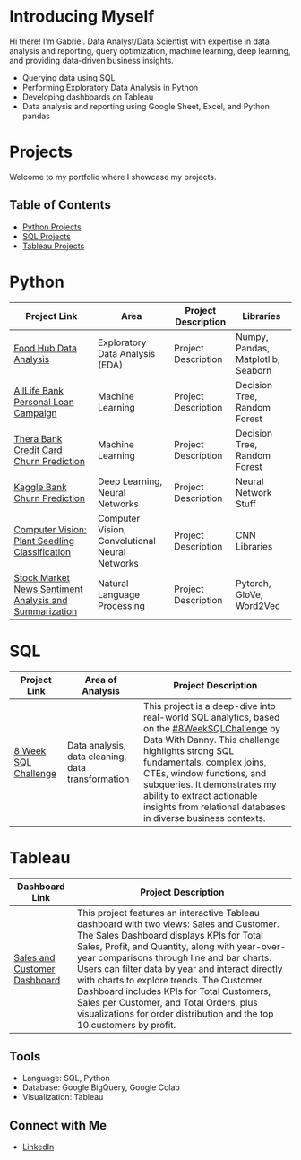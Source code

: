 # Introducing Myself

Hi there! I'm Gabriel. Data Analyst/Data Scientist with expertise in data analysis and reporting, query optimization, machine learning, deep learning, and providing data-driven business insights.
  * Querying data using SQL
  * Performing Exploratory Data Analysis in Python
  * Developing dashboards on Tableau
  * Data analysis and reporting using Google Sheet, Excel, and Python pandas

# Projects
Welcome to my portfolio where I showcase my projects.

## Table of Contents

- [Python Projects](#Python)
- [SQL Projects](#SQL)
- [Tableau Projects](#Tableau)

# Python

| Project Link | Area | Project Description | Libraries |
|---|---|---|---|
| [Food Hub Data Analysis](https://github.com/jgabrielg99/Python/blob/main/FoodHub%20Data%20Analysis.ipynb) | Exploratory Data Analysis (EDA) | Project Description | Numpy, Pandas, Matplotlib, Seaborn |
| [AllLife Bank Personal Loan Campaign](https://github.com/jgabrielg99/Python/blob/main/AllLife%20Bank%20Personal%20Loan%20Campaign.ipynb) | Machine Learning | Project Description | Decision Tree, Random Forest |
| [Thera Bank Credit Card Churn Prediction](https://github.com/jgabrielg99/Python/blob/main/Thera%20Bank%20Credit%20Card%20Churn%20Prediction.ipynb) | Machine Learning | Project Description | Decision Tree, Random Forest |
| [Kaggle Bank Churn Prediction](https://github.com/jgabrielg99/Python/blob/main/Bank%20Churn%20Prediction%20Neural%20Network.ipynb) | Deep Learning, Neural Networks | Project Description | Neural Network Stuff |
| [Computer Vision: Plant Seedling Classification](https://github.com/jgabrielg99/Python/blob/main/Plant%20Seedlings%20Classification.ipynb) | Computer Vision, Convolutional Neural Networks | Project Description | CNN Libraries |
| [Stock Market News Sentiment Analysis and Summarization](https://github.com/jgabrielg99/Python/blob/main/Project_7.ipynb) | Natural Language Processing | Project Description | Pytorch, GloVe, Word2Vec |

# SQL
| Project Link | Area of Analysis | Project Description | 
|---|---|---|
| [8 Week SQL Challenge](https://github.com/jgabrielg99/8-Week-SQL-Challenge) | Data analysis, data cleaning, data transformation | This project is a deep-dive into real-world SQL analytics, based on the [#8WeekSQLChallenge](https://8weeksqlchallenge.com) by Data With Danny. This challenge highlights strong SQL fundamentals, complex joins, CTEs, window functions, and subqueries. It demonstrates my ability to extract actionable insights from relational databases in diverse business contexts. | 

# Tableau
| Dashboard Link | Project Description | 
|---|---|
| [Sales and Customer Dashboard](https://public.tableau.com/app/profile/gabriel.grant7325/viz/SalesDashboard_17467301138370/SalesDashboard) | This project features an interactive Tableau dashboard with two views: Sales and Customer. The Sales Dashboard displays KPIs for Total Sales, Profit, and Quantity, along with year-over-year comparisons through line and bar charts. Users can filter data by year and interact directly with charts to explore trends. The Customer Dashboard includes KPIs for Total Customers, Sales per Customer, and Total Orders, plus visualizations for order distribution and the top 10 customers by profit. |


## Tools
  * Language: SQL, Python
  * Database: Google BigQuery, Google Colab
  * Visualization: Tableau

## Connect with Me
  * [LinkedIn](https://www.linkedin.com/in/gabrielsoboe?utm_source=share&utm_campaign=share_via&utm_content=profile&utm_medium=android_app)
